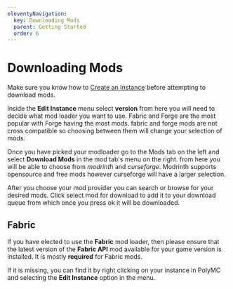 ```yaml
---
eleventyNavigation:
  key: Downloading Mods
  parent: Getting Started
  order: 6
---
```

# Downloading Mods

Make sure you know how to [Create an Instance](../create-instance) before attempting to download mods.

Inside the **Edit Instance** menu select **version** from here you will need to decide what mod loader you want to use. Fabric and Forge are the most popular with Forge having the most mods. fabric and forge mods are not cross compatible so choosing between them will change your selection of mods.

Once you have picked your modloader go to the Mods tab on the left and select **Download Mods** in the mod tab's menu on the right. from here you will be able to choose from *modrinth* and *curseforge*. Modrinth supports opensource and free mods however curseforge will have a larger selection.

After you choose your mod provider you can search or browse for your desired mods. Click select mod for download to add it to your download queue from which once you press ok it will be downloaded.

## Fabric

If you have elected to use the **Fabric** mod loader, then please ensure that the latest version of the **Fabric API** mod available for your game version is installed. It is mostly **required** for Fabric mods.

If it is missing, you can find it by right clicking on your instance in PolyMC and selecting the **Edit Instance** option in the menu.
